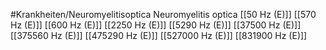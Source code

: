 #Krankheiten/Neuromyelitisoptica
Neuromyelitis optica
[[50 Hz (E)]]
[[570 Hz (E)]]
[[600 Hz (E)]]
[[2250 Hz (E)]]
[[5290 Hz (E)]]
[[37500 Hz (E)]]
[[375560 Hz (E)]]
[[475290 Hz (E)]]
[[527000 Hz (E)]]
[[831900 Hz (E)]]
